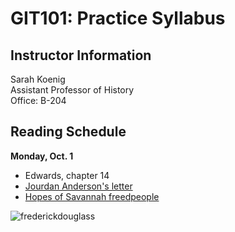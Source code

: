 # GIT101: Practice Syllabus

## Instructor Information

Sarah Koenig\
Assistant Professor of History\
Office: B-204

## Reading Schedule
**Monday, Oct. 1**
- Edwards, chapter 14
- [Jourdan Anderson's letter](http://historymatters.gmu.edu/d/6369/)
- [Hopes of Savannah freedpeople](https://www.facinghistory.org/reconstruction-era/savannah-freedpeople-express-their-aspirations-freedom)

![frederickdouglass](https://upload.wikimedia.org/wikipedia/commons/c/c5/Frederick_Douglass_%28circa_1879%29.jpg )


